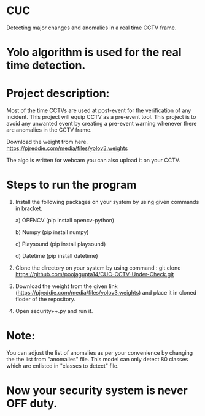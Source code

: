 # CUC
Detecting major changes and anomalies in a real time CCTV frame.

# Yolo algorithm is used for the real time detection.

# Project description:

Most of the time CCTVs are used at post-event for the verification of any incident. This project will equip CCTV as a pre-event tool. This project is to avoid any unwanted event by creating a pre-event warning whenever there are anomalies in the CCTV frame.

Download the weight from here.
https://pjreddie.com/media/files/yolov3.weights

The algo is written for webcam you can also upload it on your CCTV.

# Steps to run the program
1) Install the following packages on your system by using given commands in bracket.

      a) OPENCV     (pip install opencv-python)
      
      b) Numpy      (pip install numpy)
      
      c) Playsound  (pip install playsound)
      
      d) Datetime   (pip install datetime)
     
2) Clone the directory on your system by using command : git clone https://github.com/poojagupta14/CUC-CCTV-Under-Check.git

3) Download the weight from the given link (https://pjreddie.com/media/files/yolov3.weights) and place it in cloned floder of the repository.

4) Open security++.py and run it.

# Note:
 You can adjust the list of anomalies as per your convenience by changing the the list from "anomalies" file. This model can only detect 80 classes which are enlisted in "classes to detect" file.
 
# Now your security system is never OFF duty.
